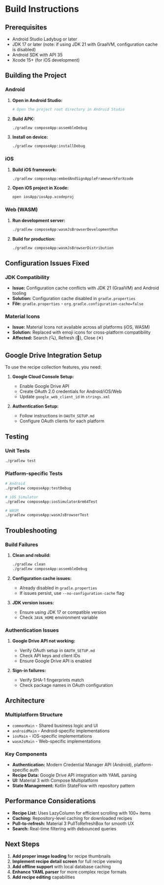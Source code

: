# Build Instructions

## Prerequisites

- Android Studio Ladybug or later
- JDK 17 or later (note: if using JDK 21 with GraalVM, configuration cache is disabled)
- Android SDK with API 35
- Xcode 15+ (for iOS development)

## Building the Project

### Android

1. **Open in Android Studio:**
   ```bash
   # Open the project root directory in Android Studio
   ```

2. **Build APK:**
   ```bash
   ./gradlew composeApp:assembleDebug
   ```

3. **Install on device:**
   ```bash
   ./gradlew composeApp:installDebug
   ```

### iOS

1. **Build iOS framework:**
   ```bash
   ./gradlew composeApp:embedAndSignAppleFrameworkForXcode
   ```

2. **Open iOS project in Xcode:**
   ```bash
   open iosApp/iosApp.xcodeproj
   ```

### Web (WASM)

1. **Run development server:**
   ```bash
   ./gradlew composeApp:wasmJsBrowserDevelopmentRun
   ```

2. **Build for production:**
   ```bash
   ./gradlew composeApp:wasmJsBrowserDistribution
   ```

## Configuration Issues Fixed

### JDK Compatibility
- **Issue:** Configuration cache conflicts with JDK 21 (GraalVM) and Android tooling
- **Solution:** Configuration cache disabled in `gradle.properties`
- **File:** `gradle.properties` - `org.gradle.configuration-cache=false`

### Material Icons
- **Issue:** Material Icons not available across all platforms (iOS, WASM)
- **Solution:** Replaced with emoji icons for cross-platform compatibility
- **Affected:** Search (🔍), Refresh (🔄), Close (✕)

## Google Drive Integration Setup

To use the recipe collection features, you need:

1. **Google Cloud Console Setup:**
   - Enable Google Drive API
   - Create OAuth 2.0 credentials for Android/iOS/Web
   - Update `google_web_client_id` in `strings.xml`

2. **Authentication Setup:**
   - Follow instructions in `OAUTH_SETUP.md`
   - Configure OAuth clients for each platform

## Testing

### Unit Tests
```bash
./gradlew test
```

### Platform-specific Tests
```bash
# Android
./gradlew composeApp:testDebug

# iOS Simulator
./gradlew composeApp:iosSimulatorArm64Test

# WASM
./gradlew composeApp:wasmJsBrowserTest
```

## Troubleshooting

### Build Failures
1. **Clean and rebuild:**
   ```bash
   ./gradlew clean
   ./gradlew composeApp:assembleDebug
   ```

2. **Configuration cache issues:**
   - Already disabled in `gradle.properties`
   - If issues persist, use `--no-configuration-cache` flag

3. **JDK version issues:**
   - Ensure using JDK 17 or compatible version
   - Check `JAVA_HOME` environment variable

### Authentication Issues
1. **Google Drive API not working:**
   - Verify OAuth setup in `OAUTH_SETUP.md`
   - Check API keys and client IDs
   - Ensure Google Drive API is enabled

2. **Sign-in failures:**
   - Verify SHA-1 fingerprints match
   - Check package names in OAuth configuration

## Architecture

### Multiplatform Structure
- `commonMain` - Shared business logic and UI
- `androidMain` - Android-specific implementations
- `iosMain` - iOS-specific implementations  
- `wasmJsMain` - Web-specific implementations

### Key Components
- **Authentication:** Modern Credential Manager API (Android), platform-specific auth
- **Recipe Data:** Google Drive API integration with YAML parsing
- **UI:** Material 3 with Compose Multiplatform
- **State Management:** Kotlin StateFlow with repository pattern

## Performance Considerations

- **Recipe List:** Uses LazyColumn for efficient scrolling with 100+ items
- **Caching:** Repository-level caching for downloaded recipes
- **Pull-to-refresh:** Material 3 PullToRefreshBox for smooth UX
- **Search:** Real-time filtering with debounced queries

## Next Steps

1. **Add proper image loading** for recipe thumbnails
2. **Implement recipe detail screen** for full recipe viewing
3. **Add offline support** with local database caching
4. **Enhance YAML parser** for more complex recipe formats
5. **Add recipe editing** capabilities